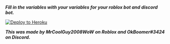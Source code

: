 
***Fill in the variables with your variables for your roblox bot and discord bot.***

[![Deploy to Heroku](https://www.herokucdn.com/deploy/button.png)](https://heroku.com/deploy)

___This was made by MrCoolGuy2008WoW on Roblox and OkBoomer#3424 on Discord.___
